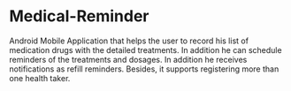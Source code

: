 # Medical-Reminder
Android Mobile Application that helps the user to record his list of medication drugs with the  detailed treatments. In addition he can schedule reminders of the treatments and dosages.  In addition he receives notifications as refill reminders. Besides, it  supports registering more than one health taker.
